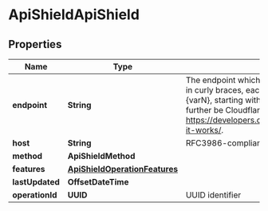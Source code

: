 

# ApiShieldApiShield


## Properties

| Name | Type | Description | Notes |
|------------ | ------------- | ------------- | -------------|
|**endpoint** | **String** | The endpoint which can contain path parameter templates in curly braces, each will be replaced from left to right with {varN}, starting with {var1}, during insertion. This will further be Cloudflare-normalized upon insertion. See: https://developers.cloudflare.com/rules/normalization/how-it-works/. |  |
|**host** | **String** | RFC3986-compliant host. |  |
|**method** | **ApiShieldMethod** |  |  |
|**features** | [**ApiShieldOperationFeatures**](ApiShieldOperationFeatures.md) |  |  [optional] |
|**lastUpdated** | **OffsetDateTime** |  |  [readonly] |
|**operationId** | **UUID** | UUID identifier |  [readonly] |



